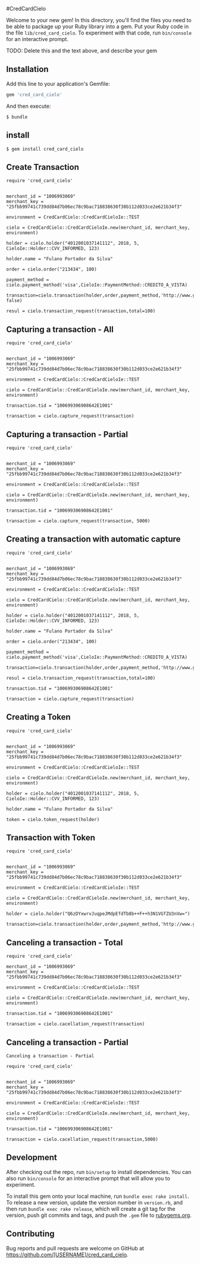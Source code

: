 #CredCardCielo

Welcome to your new gem! In this directory, you'll find the files you need to be able to package up your Ruby library into a gem. Put your Ruby code in the file `lib/cred_card_cielo`. To experiment with that code, run `bin/console` for an interactive prompt.

TODO: Delete this and the text above, and describe your gem

## **Installation**

Add this line to your application's Gemfile:

```ruby
gem 'cred_card_cielo'
```

And then execute:

    $ bundle

## **install**


    $ gem install cred_card_cielo


## **Create Transaction**
```
require 'cred_card_cielo'


merchant_id = "1006993069"
merchant_key = "25fbb99741c739dd84d7b06ec78c9bac718838630f30b112d033ce2e621b34f3"

environment = CredCardCielo::CredCardCieloIe::TEST

cielo = CredCardCielo::CredCardCieloIe.new(merchant_id, merchant_key, environment)

holder = cielo.holder("4012001037141112", 2018, 5, CieloIe::Holder::CVV_INFORMED, 123)

holder.name = "Fulano Portador da Silva"

order = cielo.order("213434", 100)

payment_method = cielo.payment_method('visa',CieloIe::PaymentMethod::CREDITO_A_VISTA)

transaction=cielo.transaction(holder,order,payment_method,'http://www.google.com.br',CieloIe::Transaction::AUTHORIZE_WITHOUT_AUTHENTICATION,capture: false)

resul = cielo.transaction_request(transaction,total=100)
```


## **Capturing a transaction - All**
```
require 'cred_card_cielo'


merchant_id = "1006993069"
merchant_key = "25fbb99741c739dd84d7b06ec78c9bac718838630f30b112d033ce2e621b34f3"

environment = CredCardCielo::CredCardCieloIe::TEST

cielo = CredCardCielo::CredCardCieloIe.new(merchant_id, merchant_key, environment)

transaction.tid = "100699306908642E1001"

transaction = cielo.capture_request(transaction)
```


## **Capturing a transaction - Partial**
```
require 'cred_card_cielo'


merchant_id = "1006993069"
merchant_key = "25fbb99741c739dd84d7b06ec78c9bac718838630f30b112d033ce2e621b34f3"

environment = CredCardCielo::CredCardCieloIe::TEST

cielo = CredCardCielo::CredCardCieloIe.new(merchant_id, merchant_key, environment)

transaction.tid = "100699306908642E1001"

transaction = cielo.capture_request(transaction, 5000)
```


## **Creating a transaction with automatic capture**
```
require 'cred_card_cielo'


merchant_id = "1006993069"
merchant_key = "25fbb99741c739dd84d7b06ec78c9bac718838630f30b112d033ce2e621b34f3"

environment = CredCardCielo::CredCardCieloIe::TEST

cielo = CredCardCielo::CredCardCieloIe.new(merchant_id, merchant_key, environment)

holder = cielo.holder("4012001037141112", 2018, 5, CieloIe::Holder::CVV_INFORMED, 123)

holder.name = "Fulano Portador da Silva"

order = cielo.order("213434", 100)

payment_method = cielo.payment_method('visa',CieloIe::PaymentMethod::CREDITO_A_VISTA)

transaction=cielo.transaction(holder,order,payment_method,'http://www.google.com.br',CieloIe::Transaction::AUTHORIZE_WITHOUT_AUTHENTICATION,capture:true)

resul = cielo.transaction_request(transaction,total=100)

transaction.tid = "100699306908642E1001"

transaction = cielo.capture_request(transaction)

```

## **Creating a Token**
```
require 'cred_card_cielo'


merchant_id = "1006993069"
merchant_key = "25fbb99741c739dd84d7b06ec78c9bac718838630f30b112d033ce2e621b34f3"

environment = CredCardCielo::CredCardCieloIe::TEST

cielo = CredCardCielo::CredCardCieloIe.new(merchant_id, merchant_key, environment)

holder = cielo.holder("4012001037141112", 2018, 5, CieloIe::Holder::CVV_INFORMED, 123)

holder.name = "Fulano Portador da Silva"

token = cielo.token_request(holder)
```


## **Transaction with Token**
```
require 'cred_card_cielo'


merchant_id = "1006993069"
merchant_key = "25fbb99741c739dd84d7b06ec78c9bac718838630f30b112d033ce2e621b34f3"

environment = CredCardCielo::CredCardCieloIe::TEST

cielo = CredCardCielo::CredCardCieloIe.new(merchant_id, merchant_key, environment)

holder = cielo.holder("Q6zDYxwrvJuqpeJMdpEfdTb8b++F++h3N1VGfZU3nVw=")

transaction=cielo.transaction(holder,order,payment_method,'http://www.google.com.br',CieloIe::Transaction::AUTHORIZE_WITHOUT_AUTHENTICATION)

```


## **Canceling a transaction - Total**
```
require 'cred_card_cielo'

merchant_id = "1006993069"
merchant_key = "25fbb99741c739dd84d7b06ec78c9bac718838630f30b112d033ce2e621b34f3"

environment = CredCardCielo::CredCardCieloIe::TEST

cielo = CredCardCielo::CredCardCieloIe.new(merchant_id, merchant_key, environment)

transaction.tid = "100699306908642E1001"

transaction = cielo.cacellation_request(transaction)
```


## **Canceling a transaction - Partial**
```
Canceling a transaction - Partial

require 'cred_card_cielo'


merchant_id = "1006993069"
merchant_key = "25fbb99741c739dd84d7b06ec78c9bac718838630f30b112d033ce2e621b34f3"

environment = CredCardCielo::CredCardCieloIe::TEST

cielo = CredCardCielo::CredCardCieloIe.new(merchant_id, merchant_key, environment)

transaction.tid = "100699306908642E1001"

transaction = cielo.cacellation_request(transaction,5000)
```

## **Development**

After checking out the repo, run `bin/setup` to install dependencies. You can also run `bin/console` for an interactive prompt that will allow you to experiment.

To install this gem onto your local machine, run `bundle exec rake install`. To release a new version, update the version number in `version.rb`, and then run `bundle exec rake release`, which will create a git tag for the version, push git commits and tags, and push the `.gem` file to [rubygems.org](https://rubygems.org).

## **Contributing**

Bug reports and pull requests are welcome on GitHub at https://github.com/[USERNAME]/cred_card_cielo.
